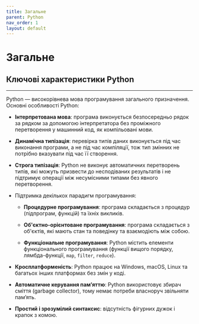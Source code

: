 ```yaml
---
title: Загальне
parent: Python
nav_order: 1
layout: default
---
```


# Загальне

## Ключові характеристики Python

<hr>

Python — високорівнева мова програмування загального призначення. Основні особливості Python:

* **Інтерпретована мова**: програма виконується безпосередньо рядок за рядком за допомогою
  інтерпретатора без проміжного перетворення у машинний код, як компільовані мови.

* **Динамічна типізація**: перевірка типів даних виконується під час виконання програми, а не під
  час компіляції, тож тип змінних не потрібно вказувати під час її створення.

* **Строга типізація**: Python не виконує автоматичних перетворень типів, які можуть призвести до
  несподіваних результатів і не підтримує операції між несумісними типами без явного перетворення.

* Підтримка декількох парадигм програмування:

    * **Процедурне програмування**: програма складається з процедур (підпрограм, функцій) та їхніх
      викликів.

    * **Об'єктно-орієнтоване програмування**: програма складається з об'єктів, які мають стан та
      поведінку та взаємодіють між собою.

    * **Функціональне програмування**: Python містить елементи функціонального програмування
      (функції вищого порядку, лямбда-функції, `map`, `filter`, `reduce`).

* **Кросплатформеність**: Python працює на Windows, macOS, Linux та багатьох інших платформах
  без змін у коді.

* **Автоматичне керування пам’яттю**: Python використовує збирач сміття (garbage collector),
  тому немає потреби власноруч звільняти пам’ять.

* **Простий і зрозумілий синтаксис**: відсутність фігурних дужок і крапок з комою.